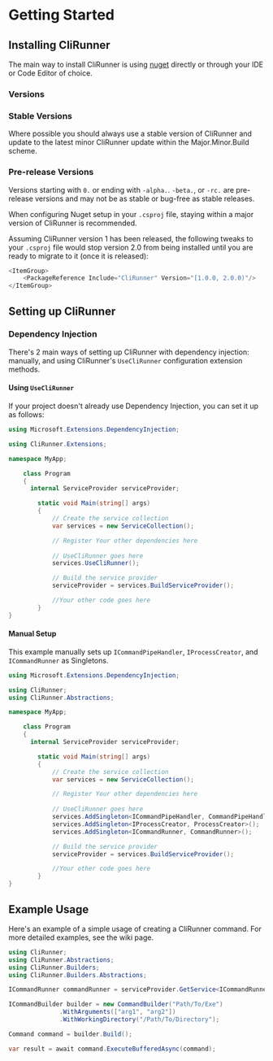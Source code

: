 # Getting Started

## Installing CliRunner
The main way to install CliRunner is using [nuget](https://www.nuget.org/packages/CliRunner/) directly or through your IDE or Code Editor of choice.

### Versions

### Stable Versions
Where possible you should always use a stable version of CliRunner and update to the latest minor CliRunner update within the Major.Minor.Build scheme.

### Pre-release Versions
Versions starting with ``0.`` or ending with ``-alpha.``. ``-beta.``, or ``-rc.`` are pre-release versions and may not be as stable or bug-free as stable releases. 

When configuring Nuget setup in your ``.csproj`` file, staying within a major version of CliRunner is recommended.

Assuming CliRunner version 1 has been released, the following tweaks to your ``.csproj`` file would stop version 2.0 from being installed until you are ready to migrate to it (once it is released):
```csharp
<ItemGroup>
    <PackageReference Include="CliRunner" Version="[1.0.0, 2.0.0)"/>
</ItemGroup>
```

## Setting up CliRunner

### Dependency Injection 
There's 2 main ways of setting up CliRunner with dependency injection: manually, and using CliRunner's ``UseCliRunner`` configuration extension methods.

#### Using ``UseCliRunner``
If your project doesn't already use Dependency Injection, you can set it up as follows:

```csharp
using Microsoft.Extensions.DependencyInjection;

using CliRunner.Extensions;

namespace MyApp;

    class Program
    {
      internal ServiceProvider serviceProvider;

        static void Main(string[] args)
        {
            // Create the service collection
            var services = new ServiceCollection();

            // Register Your other dependencies here
            
            // UseCliRunner goes here
            services.UseCliRunner();

            // Build the service provider
            serviceProvider = services.BuildServiceProvider();

            //Your other code goes here
        }
}
```

#### Manual Setup
This example manually sets up ``ICommandPipeHandler``, ``IProcessCreator``, and ``ICommandRunner`` as Singletons.

```csharp
using Microsoft.Extensions.DependencyInjection;

using CliRunner;
using CliRunner.Abstractions;

namespace MyApp;

    class Program
    {
      internal ServiceProvider serviceProvider;

        static void Main(string[] args)
        {
            // Create the service collection
            var services = new ServiceCollection();

            // Register Your other dependencies here
            
            // UseCliRunner goes here
            services.AddSingleton<ICommandPipeHandler, CommandPipeHandler>();
            services.AddSingleton<IProcessCreator, ProcessCreator>();
            services.AddSingleton<ICommandRunner, CommandRunner>();

            // Build the service provider
            serviceProvider = services.BuildServiceProvider();

            //Your other code goes here
        }
}
```

## Example Usage
Here's an example of a simple usage of creating a CliRunner command. For more detailed examples, see the wiki page.

```csharp
using CliRunner;
using CliRunner.Abstractions;
using CliRunner.Builders;
using CliRunner.Builders.Abstractions;

ICommandRunner commandRunner = serviceProvider.GetService<ICommandRunner>();

ICommandBuilder builder = new CommandBuilder("Path/To/Exe")
              .WithArguments(["arg1", "arg2"])
              .WithWorkingDirectory("/Path/To/Directory");

Command command = builder.Build();

var result = await command.ExecuteBufferedAsync(command);
```